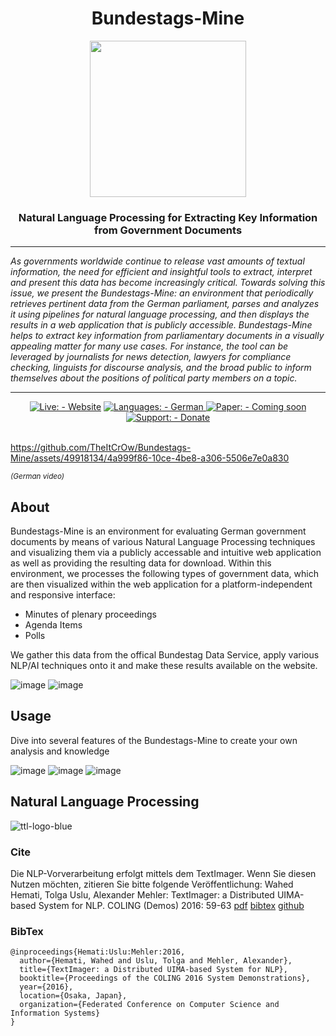 <div align="center">
  <h1><b>Bundestags-Mine</b></h1>
  <img src="https://github.com/TheItCrOw/Bundestags-Mine/assets/49918134/5c9b92df-4b05-4129-81ea-685430c10c19" width="250"/>
  <h3>Natural Language Processing for Extracting Key Information from Government Documents</h3>
  <hr/>
</div>

<i>As governments worldwide continue to release vast amounts of textual information, the need for efficient and insightful tools to extract, interpret and present this data has become increasingly critical. Towards solving this issue, we present the Bundestags-Mine: an environment that periodically retrieves pertinent data from the German parliament, parses and analyzes it using pipelines for natural language processing, and then displays the results in a web application that is publicly accessible. Bundestags-Mine helps to extract key information from parliamentary documents in a visually appealing matter for many use cases. For instance, the tool can be leveraged by journalists for news detection, lawyers for compliance checking, linguists for discourse analysis, and the broad public to inform themselves about the positions of political party members on a topic.</i>
<hr/>
<div align="center">
  <a href="https://bundestag-mine.de/"><img src="https://img.shields.io/static/v1?label=Live%3A&message=Website&color=2ea44f&style=for-the-badge" alt="Live: - Website"></a>
  <a href="https://bundestag-mine.de/"><img src="https://img.shields.io/static/v1?label=Languages%3A&message=German&color=informational&style=for-the-badge" alt="Languages: - German"></a><a href="https://www.paypal.com/donate/?hosted_button_id=3HC4L477XZRXU">
  <img src="https://img.shields.io/static/v1?label=Paper%3A&message=Coming+soon&color=important&style=for-the-badge&logo=researchgate" alt="Paper: - Coming soon">
  <a href="https://www.paypal.com/donate/?hosted_button_id=3HC4L477XZRXU"><img src="https://img.shields.io/static/v1?label=Support%3A&message=Donate&color=green&style=for-the-badge&logo=paypal" alt="Support: - Donate"></a>
  <br/>
  <br/>
</div>

https://github.com/TheItCrOw/Bundestags-Mine/assets/49918134/4a999f86-10ce-4be8-a306-5506e7e0a830

<sub><i>(German video)</i></sub>


## About
Bundestags-Mine is an environment for evaluating German government documents by means of various Natural Language Processing techniques and visualizing them via a publicly accessable and intuitive web application as well as providing the resulting data for download.
Within this environment, we processes the following types of government data, which are then visualized within the web application for a platform-independent and responsive interface: 
- Minutes of plenary proceedings
- Agenda Items
- Polls

We gather this data from the offical Bundestag Data Service, apply various NLP/AI techniques onto it and make these results available on the website.

![image](https://user-images.githubusercontent.com/49918134/226877498-9f773b30-3ad9-4e3b-b2cd-383cc3533575.png)
![image](https://user-images.githubusercontent.com/49918134/182587206-f30e256c-2bc3-490b-9dbf-8d9ebdcd3801.png)

## Usage
Dive into several features of the Bundestags-Mine to create your own analysis and knowledge

![image](https://user-images.githubusercontent.com/49918134/182587945-7f722350-1100-4065-84ab-32ed965c15a3.png)
![image](https://user-images.githubusercontent.com/49918134/182587979-5e6bca81-644f-49eb-9be2-98ff5bf2a8cb.png)
![image](https://user-images.githubusercontent.com/49918134/182588047-67f7f540-837b-444e-94b8-c4215abbca9d.png)

## Natural Language Processing

![ttl-logo-blue](https://user-images.githubusercontent.com/32450159/149387119-6d300f31-f743-436b-b1e1-baf2181ff961.png)

### Cite

Die NLP-Vorverarbeitung erfolgt mittels dem TextImager. Wenn Sie diesen Nutzen möchten, zitieren Sie bitte folgende Veröffentlichung: Wahed Hemati, Tolga Uslu, Alexander Mehler: TextImager: a Distributed UIMA-based System for NLP. COLING (Demos) 2016: 59-63 [pdf](https://aclanthology.org/C16-2013.pdf) [bibtex](https://aclanthology.org/C16-2013.bib) [github](https://github.com/texttechnologylab/textimager-uima)

### BibTex

```
@inproceedings{Hemati:Uslu:Mehler:2016,
  author={Hemati, Wahed and Uslu, Tolga and Mehler, Alexander},
  title={TextImager: a Distributed UIMA-based System for NLP},
  booktitle={Proceedings of the COLING 2016 System Demonstrations},
  year={2016},
  location={Osaka, Japan},
  organization={Federated Conference on Computer Science and Information Systems}
}
```

